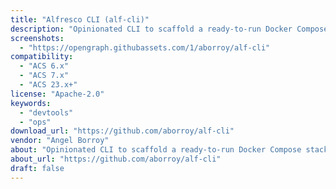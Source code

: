 ```yaml
---
title: "Alfresco CLI (alf-cli)"
description: "Opinionated CLI to scaffold a ready‑to‑run Docker Compose stack for ACS."
screenshots:
  - "https://opengraph.githubassets.com/1/aborroy/alf-cli"
compatibility:
  - "ACS 6.x"
  - "ACS 7.x"
  - "ACS 23.x+"
license: "Apache-2.0"
keywords:
  - "devtools"
  - "ops"
download_url: "https://github.com/aborroy/alf-cli"
vendor: "Angel Borroy"
about: "Opinionated CLI to scaffold a ready‑to‑run Docker Compose stack for ACS."
about_url: "https://github.com/aborroy/alf-cli"
draft: false
---
```

